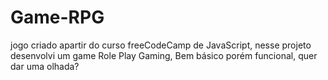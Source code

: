 # Game-RPG
jogo criado apartir do curso freeCodeCamp de JavaScript,
nesse projeto desenvolvi um game Role Play Gaming,
Bem básico porém funcional, quer dar uma olhada? 
